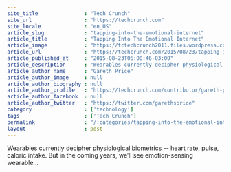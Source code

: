 ```yaml
---
site_title               : "Tech Crunch"
site_url                 : "https://techcrunch.com"
site_locale              : "en_US"
article_slug             : "tapping-into-the-emotional-internet"
article_title            : "Tapping Into The Emotional Internet"
article_image            : "https://tctechcrunch2011.files.wordpress.com/2015/08/wearing-your-emotion-on-your-sleeve.png?w=764&h=400&crop=1"
article_url              : "https://techcrunch.com/2015/08/23/tapping-into-the-emotional-internet/"
article_published_at     : "2015-08-23T06:00:46-03:00"
article_description      : "Wearables currently decipher physiological biometrics -- heart rate, pulse, caloric intake. But in the coming years, we’ll see emotion-sensing wearable..."
article_author_name      : "Gareth Price"
article_author_image     : null
article_author_biography : null
article_author_profile   : "https://techcrunch.com/contributor/gareth-price/"
article_author_facebook  : null
article_author_twitter   : "https://twitter.com/garethsprice"
category                 : ['technology']
tags                     : ['Tech Crunch']
permalink                : "/:categories/tapping-into-the-emotional-internet/"
layout                   : post
---
```


Wearables currently decipher physiological biometrics -- heart rate, pulse, caloric intake. But in the coming years, we’ll see emotion-sensing wearable...
